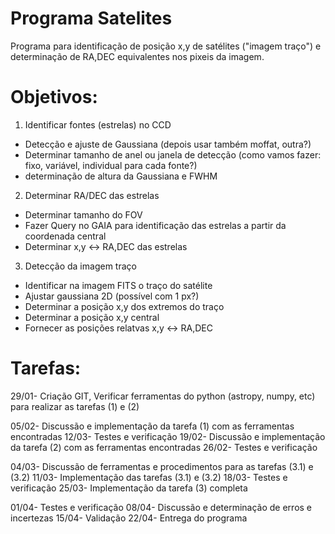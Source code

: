 # Programa Satelites
Programa para identificação de posição x,y de satélites ("imagem traço") e determinação de RA,DEC equivalentes nos pixeis da imagem.


# Objetivos:
1) Identificar fontes (estrelas) no CCD
  - Detecção e ajuste de Gaussiana (depois usar também moffat, outra?) 
  - Determinar tamanho de anel ou janela de detecção (como vamos fazer: fixo, variável, individual para cada fonte?)
  - determinação de altura da Gaussiana e FWHM

 2) Determinar RA/DEC das estrelas
  - Determinar tamanho do FOV
  - Fazer Query no GAIA para identificação das estrelas a partir da coordenada central
  - Determinar x,y <-> RA,DEC das estrelas 

3) Detecção da imagem traço
  - Identificar na imagem FITS o traço do satélite
  - Ajustar gaussiana 2D (possível com 1 px?)
  - Determinar a posição x,y dos extremos do traço
  - Determinar a posição x,y central
  - Fornecer as posições relatvas x,y <-> RA,DEC

# Tarefas:
29/01- Criação GIT, Verificar ferramentas do python (astropy, numpy, etc) para realizar as tarefas  (1) e (2)

05/02- Discussão e implementação da tarefa (1) com as ferramentas encontradas
12/03- Testes e verificação
19/02- Discussão e implementação da tarefa (2) com as ferramentas encontradas
26/02- Testes e verificação

04/03- Discussão de ferramentas e procedimentos para as tarefas (3.1) e (3.2)
11/03- Implementação das tarefas (3.1) e (3.2)
18/03- Testes e verificação
25/03- Implementação da tarefa (3) completa

01/04- Testes e verificação
08/04- Discussão e determinação de erros e incertezas
15/04- Validação
22/04- Entrega do programa
